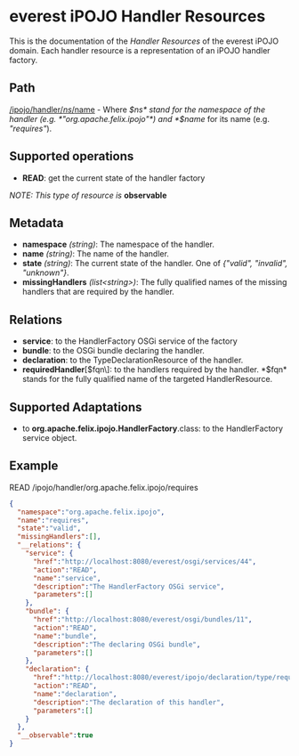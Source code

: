 everest iPOJO Handler Resources
================================

This is the documentation of the *Handler Resources* of the everest iPOJO domain. Each handler resource is a representation of an iPOJO handler factory.

## Path
[/ipojo/handler/$ns/$name](ReferenceCard.md "everest iPOJO Reference Card") - Where *$ns* stand for the namespace of the handler (e.g. *"org.apache.felix.ipojo"*) and *$name* for its name (e.g. *"requires"*).

## Supported operations
- **READ**: get the current state of the handler factory

*NOTE: This type of resource is* **observable**

## Metadata
- **namespace** *(string)*: The namespace of the handler.
- **name** *(string)*: The name of the handler.
- **state** *(string)*: The current state of the handler. One of *{"valid", "invalid", "unknown"}*.
- **missingHandlers** *(list\<string\>)*: The fully qualified names of the missing handlers that are required by the handler.

## Relations
- **service**: to the HandlerFactory OSGi service of the factory
- **bundle**: to the OSGi bundle declaring the handler.
- **declaration**: to the TypeDeclarationResource of the handler.
- **requiredHandler**\[$fqn\]: to the handlers required by the handler. *$fqn* stands for the fully qualified name of the targeted HandlerResource.

## Supported Adaptations
- to **org.apache.felix.ipojo.HandlerFactory**.class: to the HandlerFactory service object.

## Example
READ /ipojo/handler/org.apache.felix.ipojo/requires

```json
{
  "namespace":"org.apache.felix.ipojo",
  "name":"requires",
  "state":"valid",
  "missingHandlers":[],
  "__relations": {
    "service": {
      "href":"http://localhost:8080/everest/osgi/services/44",
      "action":"READ",
      "name":"service",
      "description":"The HandlerFactory OSGi service",
      "parameters":[]
    },
    "bundle": {
      "href":"http://localhost:8080/everest/osgi/bundles/11",
      "action":"READ",
      "name":"bundle",
      "description":"The declaring OSGi bundle",
      "parameters":[]
    },
    "declaration": {
      "href":"http://localhost:8080/everest/ipojo/declaration/type/requires/null",
      "action":"READ",
      "name":"declaration",
      "description":"The declaration of this handler",
      "parameters":[]
    }
  },
  "__observable":true
}
```
